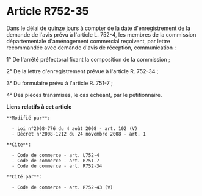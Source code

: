 # Article R752-35

Dans le délai de quinze jours à compter de la date d'enregistrement de la demande de l'avis prévu à l'article L. 752-4, les
membres de la commission départementale d'aménagement commercial reçoivent, par lettre recommandée avec demande d'avis de
réception, communication : 

1° De l'arrêté préfectoral fixant la composition de la commission ; 

2° De la lettre d'enregistrement prévue à l'article R. 752-34 ; 

3° Du formulaire prévu à l'article R. 751-7 ;

4° Des pièces transmises, le cas échéant, par le pétitionnaire.

**Liens relatifs à cet article**

	**Modifié par**:

	  - Loi n°2008-776 du 4 août 2008 - art. 102 (V)
	  - Décret n°2008-1212 du 24 novembre 2008 - art. 1

	**Cite**:

	  - Code de commerce - art. L752-4
	  - Code de commerce - art. R751-7
	  - Code de commerce - art. R752-34

	**Cité par**:

	  - Code de commerce - art. R752-43 (V)
